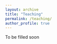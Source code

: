 ```yaml
---
layout: archive
title: "Teaching"
permalink: /teaching/
author_profile: true
---
```


To be filled soon
